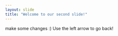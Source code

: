 ```yaml
---
layout: slide
title: "Welcome to our second slide!"
---
```

make some changes :)
Use the left arrow to go back!
